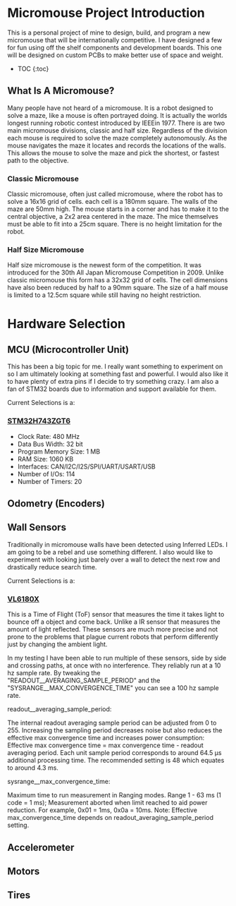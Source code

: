 # Micromouse Project Introduction

This is a personal project of mine to design, build, and program a new micromouse that will be internationally competitive. I have designed a few for fun using off the shelf components and development boards. This one will be designed on custom PCBs to make better use of space and weight.

* TOC
{:toc}

## What Is A Micromouse?

Many people have not heard of a micromouse. It is a robot designed to solve a maze, like a mouse is often portrayed doing. It is actually the worlds longest running robotic contest introduced by IEEEin 1977. There is are two main micromouse divisions, classic and half size. Regardless of the division each mouse is required to solve the maze completely autonomously. As the mouse navigates the maze it locates and records the locations of the walls. This allows the mouse to solve the maze and pick the shortest, or fastest path to the objective.

### Classic Micromouse

Classic micromouse, often just called micromouse, where the robot has to solve a 16x16 grid of cells. each cell is a 180mm square. The walls of the maze are 50mm high. The mouse starts in a corner and has to make it to the central objective, a 2x2 area centered in the maze. The mice themselves must be able to fit into a 25cm square. There is no height limitation for the robot.

### Half Size Micromouse

Half size micromouse is the newest form of the competition. It was introduced for the 30th All Japan Micromouse Competition in 2009. Unlike classic micromouse this form has a 32x32 grid of cells. The cell dimensions have also been reduced by half to a 90mm square. The size of a half mouse is limited to a 12.5cm square while still having no height restriction.

# Hardware Selection

## MCU (Microcontroller Unit)

This has been a big topic for me. I really want something to experiment on so I am ultimately looking at something fast and powerful. I would also like it to have plenty of extra pins if I decide to try something crazy. I am also a fan of STM32 boards due to information and support available for them. 

Current Selections is a:
### [STM32H743ZGT6](https://www.arrow.com/en/products/stm32h743zgt6/stmicroelectronics)

* Clock Rate: 480 MHz
* Data Bus Width: 32 bit
* Program Memory Size: 1 MB
* RAM Size: 1060 KB
* Interfaces: CAN/I2C/I2S/SPI/UART/USART/USB
* Number of I/Os: 114
* Number of Timers: 20

## Odometry (Encoders)

## Wall Sensors

Traditionally in micromouse walls have been detected using Inferred LEDs. I am going to be a rebel and use something different. I also would like to experiment with looking just barely over a wall to detect the next row and drastically reduce search time.

Current Selections is a:
### [VL6180X](https://www.st.com/en/imaging-and-photonics-solutions/vl6180x.html)

This is a Time of Flight (ToF) sensor that measures the time it takes light to bounce off a object and come back. Unlike a IR sensor that measures the amount of light reflected. These sensors are much more precise and not prone to the problems that plague current robots that perform differently just by changing the ambient light.

In my testing I have been able to run multiple of these sensors, side by side and crossing paths, at once with no interference. They reliably run at a 10 hz sample rate. By tweaking the "READOUT__AVERAGING_SAMPLE_PERIOD" and the "SYSRANGE__MAX_CONVERGENCE_TIME" you can see a 100 hz sample rate.

readout__averaging_sample_period:

The internal readout averaging sample period can be adjusted from 0 to 255. Increasing the sampling period decreases noise but also reduces the effective max convergence time and increases power consumption: 
Effective max convergence time = max convergence time - readout averaging period. 
Each unit sample period corresponds to around 64.5 µs additional processing time. 
The recommended setting is 48 which equates to around 4.3 ms.

sysrange__max_convergence_time:

Maximum time to run measurement in Ranging modes. Range 1 - 63 ms (1 code = 1 ms); Measurement aborted when limit reached to aid power reduction. 
For example, 0x01 = 1ms, 0x0a = 10ms.
Note: 
Effective max_convergence_time depends on readout_averaging_sample_period setting.

## Accelerometer 

## Motors

## Tires